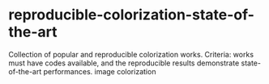 # reproducible-colorization-state-of-the-art
Collection of popular and reproducible colorization works.
Criteria: works must have codes available, and the reproducible results demonstrate state-of-the-art performances.
image colorization
